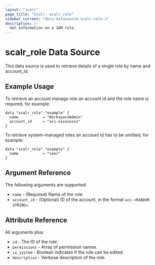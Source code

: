 ```yaml
---
layout: "scalr"
page_title: "Scalr: scalr_role"
sidebar_current: "docs-datasource-scalr-role-x"
description: |-
  Get information on a IAM role.
---
```


# scalr_role Data Source

This data source is used to retrieve details of a single role by name and account_id.

## Example Usage

To retrieve an account manage role an account id and the role name is required, for example: 

```hcl
data "scalr_role" "example" {
  name           = "WorkspaceAdmin"
  account_id     = "acc-xxxxxxxxx"
}
```

To retrieve system-managed roles an account id has to be omitted, for example:

```hcl
data "scalr_role" "example" {
  name           = "user"
}
```

## Argument Reference

The following arguments are supported:

* `name` - (Required) Name of the role.
* `account_id` - (Optional) ID of the account, in the format `acc-<RANDOM STRING>`.

## Attribute Reference

All arguments plus:

* `id` - The ID of the role.
* `permissions` - Array of permission names.
* `is_system` - Boolean indicates if the role can be edited.
* `description` - Verbose description of the role.
